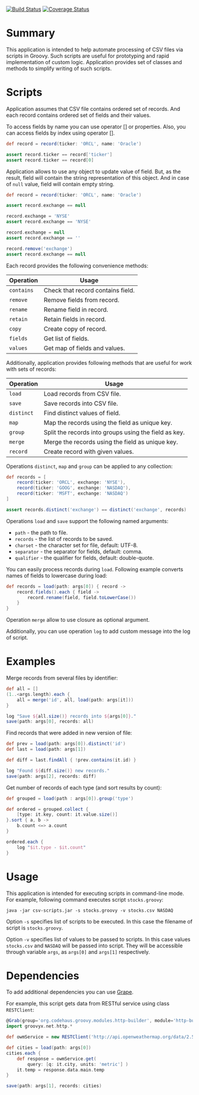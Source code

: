 [![Build Status](https://travis-ci.org/hrytsenko/csv-scripts.svg?branch=master)](https://travis-ci.org/hrytsenko/csv-scripts)
[![Coverage Status](https://coveralls.io/repos/hrytsenko/csv-scripts/badge.png?branch=master)](https://coveralls.io/r/hrytsenko/csv-scripts?branch=master)

# Summary

This application is intended to help automate processing of CSV files via scripts in Groovy.
Such scripts are useful for prototyping and rapid implementation of custom logic.
Application provides set of classes and methods to simplify writing of such scripts.

# Scripts

Application assumes that CSV file contains ordered set of records.
And each record contains ordered set of fields and their values.

To access fields by name you can use operator [] or properties.
Also, you can access fields by index using operator [].

```groovy
def record = record(ticker: 'ORCL', name: 'Oracle')

assert record.ticker == record['ticker']
assert record.ticker == record[0]
```

Application allows to use any object to update value of field.
But, as the result, field will contain the string representation of this object.
And in case of `null` value, field will contain empty string.

```groovy
def record = record(ticker: 'ORCL', name: 'Oracle')

assert record.exchange == null

record.exchange = 'NYSE'
assert record.exchange == 'NYSE'

record.exchange = null
assert record.exchange == ''

record.remove('exchange')
assert record.exchange == null
```

Each record provides the following convenience methods:

Operation   | Usage
------------|---------------------------------
`contains`  | Check that record contains field.
`remove`    | Remove fields from record.
`rename`    | Rename field in record.
`retain`    | Retain fields in record.
`copy`      | Create copy of record.
`fields`    | Get list of fields.
`values`    | Get map of fields and values.

Additionally, application provides following methods that are useful for work with sets of records:

Operation   | Usage
------------|---------------------------------
`load`      | Load records from CSV file.
`save`      | Save records into CSV file.
`distinct`  | Find distinct values of field.
`map`       | Map the records using the field as unique key.
`group`     | Split the records into groups using the field as key.
`merge`     | Merge the records using the field as unique key.
`record`    | Create record with given values.

Operations `distinct`, `map` and `group` can be applied to any collection:

```groovy
def records = [
    record(ticker: 'ORCL', exchange: 'NYSE'),
    record(ticker: 'GOOG', exchange: 'NASDAQ'),
    record(ticker: 'MSFT', exchange: 'NASDAQ')
]

assert records.distinct('exchange') == distinct('exchange', records)
```

Operations `load` and `save` support the following named arguments:

* `path` - the path to file.
* `records` - the list of records to be saved.
* `charset` - the character set for file, default: UTF-8.
* `separator` - the separator for fields, default: comma.
* `qualifier` - the qualifier for fields, default: double-quote.

You can easily process records during `load`.
Following example converts names of fields to lowercase during load:

```groovy
def records = load(path: args[0]) { record ->
    record.fields().each { field ->
        record.rename(field, field.toLowerCase())
    }
}
```

Operation `merge` allow to use closure as optional argument.

Additionally, you can use operation `log` to add custom message into the log of script.

# Examples

Merge records from several files by identifier:

```groovy
def all = []
(1..<args.length).each {
    all = merge('id', all, load(path: args[it]))
}

log "Save ${all.size()} records into ${args[0]}."
save(path: args[0], records: all)
```

Find records that were added in new version of file:

```groovy
def prev = load(path: args[0]).distinct('id')
def last = load(path: args[1])

def diff = last.findAll { !prev.contains(it.id) }

log "Found ${diff.size()} new records."
save(path: args[2], records: diff)
```

Get number of records of each type (and sort results by count):

```groovy
def grouped = load(path : args[0]).group('type')

def ordered = grouped.collect {
    [type: it.key, count: it.value.size()]
}.sort { a, b ->
    b.count <=> a.count
}

ordered.each {
    log "$it.type - $it.count"
}
```

# Usage

This application is intended for executing scripts in command-line mode.
For example, following command executes script `stocks.groovy`:

```
java -jar csv-scripts.jar -s stocks.groovy -v stocks.csv NASDAQ
```

Option `-s` specifies list of scripts to be executed.
In this case the filename of script is `stocks.groovy`.

Option `-v` specifies list of values to be passed to scripts.
In this case values `stocks.csv` and `NASDAQ` will be passed into script.
They will be accessible through variable `args`, as `args[0]` and `args[1]` respectively.

# Dependencies

To add additional dependencies you can use [Grape](http://groovy.codehaus.org/Grape).

For example, this script gets data from RESTful service using class `RESTClient`:

```groovy
@Grab(group='org.codehaus.groovy.modules.http-builder', module='http-builder', version='0.7.1')
import groovyx.net.http.*

def owmService = new RESTClient('http://api.openweathermap.org/data/2.5/weather')

def cities = load(path: args[0])
cities.each {
    def response = owmService.get(
        query: [q: it.city, units: 'metric'] )
    it.temp = response.data.main.temp
}

save(path: args[1], records: cities)
```
